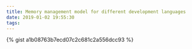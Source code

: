 ```yaml
---
title: Memory management model for different development languages
date: 2019-01-02 19:55:30
tags:
---
```


{% gist a1b08763b7ecd07c2c681c2a556dcc93 %}